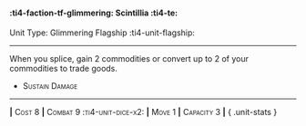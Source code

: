 #### :ti4-faction-tf-glimmering: **Scintillia** :ti4-te:

Unit Type: Glimmering Flagship :ti4-unit-flagship: 

---

When you splice, gain 2 commodities or convert up to 2 of your commodities to trade goods.

* <span style="font-variant:small-caps;">Sustain Damage</span> 

---

__|__ <span style="font-variant:small-caps;">Cost 8</span> __|__ <span style="font-variant:small-caps;">Combat 9 :ti4-unit-dice-x2:</span> __|__ <span style="font-variant:small-caps;">Move 1</span> __|__ <span style="font-variant:small-caps;">Capacity 3</span> __|__
{ .unit-stats }
